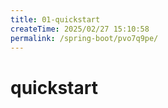 ```yaml
---
title: 01-quickstart
createTime: 2025/02/27 15:10:58
permalink: /spring-boot/pvo7q9pe/
---
```


# quickstart
